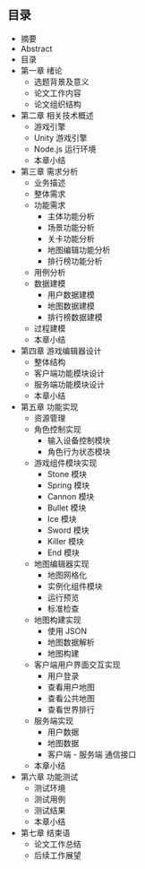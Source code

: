 ## 目录
* 摘要
* Abstract
* 目录
* 第一章 绪论
    * 选题背景及意义
    * 论文工作内容
    * 论文组织结构
* 第二章 相关技术概述
    * 游戏引擎
    * Unity 游戏引擎
    * Node.js 运行环境
    * 本章小结
* 第三章 需求分析
    * 业务描述
    * 整体需求
    * 功能需求
        * 主体功能分析
        * 场景功能分析
        * 关卡功能分析
        * 地图编辑功能分析
        * 排行榜功能分析
    * 用例分析
    * 数据建模
        * 用户数据建模
        * 地图数据建模
        * 排行榜数据建模
    * 过程建模
    * 本章小结
* 第四章 游戏编辑器设计
    * 整体结构
    * 客户端功能模块设计
    * 服务端功能模块设计
    * 本章小结
* 第五章 功能实现
    * 资源管理
    * 角色控制实现
        * 输入设备控制模块
        * 角色行为状态模块
    * 游戏组件模块实现
        * Stone 模块
        * Spring 模块
        * Cannon 模块
        * Bullet 模块
        * Ice 模块
        * Sword 模块
        * Killer 模块
        * End 模块
    * 地图编辑器实现
        * 地图网格化
        * 实例化组件模块
        * 运行预览
        * 标准检查
    * 地图构建实现
        * 使用 JSON
        * 地图数据解析
        * 地图构建
    * 客户端用户界面交互实现
        * 用户登录
        * 查看用户地图
        * 查看公共地图
        * 查看世界排行
    * 服务端实现
        * 用户数据
        * 地图数据
        * 客户端 - 服务端 通信接口
    * 本章小结
* 第六章 功能测试
    * 测试环境
    * 测试用例
    * 测试结果
    * 本章小结
* 第七章 结束语
    * 论文工作总结
    * 后续工作展望